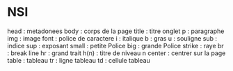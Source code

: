 # NSI

head : metadonees
body : corps de la page
title : titre onglet
p : paragraphe
img : image
font : police de caractere
i : italique
b : gras
u : souligne
sub : indice
sup : exposant
small : petite Police
big : grande Police
strike : raye
br : break line
hr : grand trait
h(n) : titre de niveau n
center : centrer sur la page
table : tableau
tr : ligne tableau
td : cellule tableau